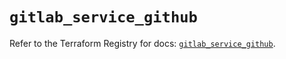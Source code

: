 # `gitlab_service_github`

Refer to the Terraform Registry for docs: [`gitlab_service_github`](https://registry.terraform.io/providers/gitlabhq/gitlab/16.9.1/docs/resources/service_github).
